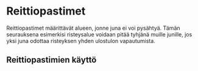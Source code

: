 # Reittiopastimet

Reittiopastimet määrittävät alueen, jonne juna ei voi pysähtyä. 
Tämän seurauksena esimerkisi risteysalue voidaan pitää tyhjänä muille junille, jos yksi juna odottaa risteyksen yhden ulostulon vapautumista.

## Reittiopastimien käyttö

